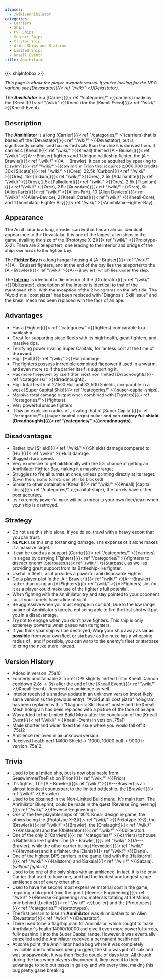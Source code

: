 ```yaml
---
aliases:
  - /wiki/Annihilator
categories:
  - Carriers
  - Ships
  - PVP Ships
  - Support Ships
  - Capital Ships
  - Alien Ships and Stations
  - Limited Ships
  - Kneall Events
title: Annihilator
---
```


{{< shipInfobox >}}

_This page is about the player-ownable vessel. If you're looking for the NPC variant, see [Devastator]({{< ref "/wiki/" >}}Devastator)._

The **_Annihilator_** is a [Carrier]({{< ref "/categories/" >}}carriers) made by the [Kneall]({{< ref "/wiki/" >}}Kneall) for the [Kneall Event]({{< ref "/wiki/" >}}Kneall-Event).

## Description

The **Annihilator** is a long [Carrier]({{< ref "/categories/" >}}carriers) that is based off the [Devastator]({{< ref "/wiki/" >}}Devastator), but is significantly smaller and has nerfed stats than the ship it is derived from. It carries 4 [Kneall]({{< ref "/wiki/" >}}Kneall) themed [A - Bruiser]({{< ref "/wiki/" >}}A---Bruiser) fighters and 1 Unique battleship fighter, the [A - Brawler]({{< ref "/wiki/" >}}A---Brawler). It can be acquired by speaking to [cswimr]({{< ref "/wiki/" >}}cswimr) at Frion that requires 2,000,000 credits 30k [Silicate]({{< ref "/wiki/" >}}Ores), 22.5k [Carbon]({{< ref "/wiki/" >}}Ores), 15k [Iridium]({{< ref "/wiki/" >}}Ores), 2.5k [Adamantite]({{< ref "/wiki/" >}}Ores), 2.5k [Palladium]({{< ref "/wiki/" >}}Ores), 2.5k [Titanium]({{< ref "/wiki/" >}}Ores), 2.5k [Quantium]({{< ref "/wiki/" >}}Ores), 5k [Alien Parts]({{< ref "/wiki/" >}}Alien-Part), 10 [Alien Devices]({{< ref "/wiki/" >}}Alien-Device), 2 [Kneall Cores]({{< ref "/wiki/" >}}Kneall-Core), and 1 [Annihilator Fighter Bay]({{< ref "/wiki/" >}}Annihilator-Fighter-Bay).

## Appearance

The Annihilator is a long, slender carrier that has an almost identical appearance to the Devastator. It is one of the largest alien ships in the game, rivalling the size of the [Prototype X-2]({{< ref "/wiki/" >}}Prototype-X-2). There are 2 teleporters, one leading to the interior and bridge of the ship, one leads to the fighter bay.

The <u>**Fighter Bay**</u> is a long hangar housing 4 [A - Bruiser]({{< ref "/wiki/" >}}A---Bruiser) fighters, and at the end of the bay lies the teleporter to the [A - Brawler]({{< ref "/wiki/" >}}A---Brawler), which lies under the ship.

The <u>**Interior**</u> is identical to the interior of the [Obliterator]({{< ref "/wiki/" >}}Obliterator), description of the interior is identical to that of the mentioned ship. With the exception of the 2 holograms on the left side. The "Avoid at all cost pizza" has been replaced with "Diagnosis: Skill Issue" and the kneall mech has been replaced with the face of an ape.

## Advantages

- Has a [Fighter]({{< ref "/categories/" >}}fighters) comparable to a battleship.
- Great for supporting siege fleets with its high health, great fighters, and massive dps.
- Terrifying power rivaling Super Capitals, for far less cost at the time of the event.
- High [Hull]({{< ref "/wiki/" >}}Hull) damage.
- The fighters possess incredible combined firepower if used in a swarm, and even more so if the carrier itself is supporting it.
- Has more firepower by itself than most non limited [Dreadnoughts]({{< ref "/categories/" >}}dreadnoughts).
- High total health of 27,500 Hull and 32,500 Shields, comparable to a weak [Super Capital Ship]({{< ref "/categories/" >}}super-capital-ships).
- Massive total damage output when combined with [Fighters]({{< ref "/categories/" >}}fighters).
- Very powerful unique fighters.
- It has an explosion radius of , rivaling that of [Super Capital]({{< ref "/categories/" >}}super-capital-ships) nukes and can **destroy full shield [Dreadnoughts]({{< ref "/categories/" >}}dreadnoughts)**.

## Disadvantages

- Rather low [Shield]({{< ref "/wiki/" >}}Shields) damage compared to [Hull]({{< ref "/wiki/" >}}Hull) damage.
- Sluggish turn speed.
- Very expensive to get additionally with the 5% chance of getting an Annihilator Fighter Bay, making it a massive target
- Struggles to fire all turrets at once, unless pointing directly at its target. (Even then, some turrets can still be blocked)
- Similar to other obtainable [Kneall]({{< ref "/wiki/" >}}Kneall) [capital ships]({{< ref "/categories/" >}}capital-ships), the turrets have rather poor accuracy.
- Its extremely powerful nuke will be a threat to your own fleet/team when your ship is destroyed.

## Strategy

- Do not use this ship alone. If you do so, travel with a heavy escort that you can trust.
- **NEVER** use this ship for tanking damage. The expense of it alone makes it a massive target.
- It can be used as a support [Carrier]({{< ref "/categories/" >}}carriers) in sieges by carrying [Fighters]({{< ref "/categories/" >}}fighters) to distract enemy [Starbases]({{< ref "/wiki/" >}}Starbase), as well as providing great support from its Battleship-like fighter.
- Useful in fleets, as it provides a powerful and disposable Fighter.
- Get a player pilot in the [A - Brawler]({{< ref "/wiki/" >}}A---Brawler) rather than using an [AI Fighters]({{< ref "/wiki/" >}}AI-Fighters) slot for it as a player could make use of the fighter's full potential.
- When fighting with the Annihilator, try and stay pointed to your opponent so all your turrets have a line of sight.
- Be aggressive when you must engage in combat. Due to the low range nature of Annihilator's turrets, not being able to fire the first shot will put you in a disadvantage.
- Try not to engage when you don't have fighters. This ship is only extremely powerful when paired with its fighters.
- If you think your ship will be destroyed, Warp your ship away as **far as possible** from your own fleet or starbase as the nuke has a whopping radius of , and if possible, you can warp to the enemy's fleet or starbase to bring the nuke there instead.

## Version History

- Added in version .75a10
- Formerly unobtainable & Turret DPS slightly nerfed (Titan Kneall Cannon cooldown 2.8s -> 3s) after the end of the [Kneall Event]({{< ref "/wiki/" >}}Kneall-Event). Received an ambience as well.
- Interior received a shadow-update in an unknown version (most likely same version as the previous entry). "Avoid at all cost pizza" hologram has been replaced with a "Diagnosis: Skill Issue" poster and the Kneall Mech hologram has been replaced with a picture of the face of an ape.
- Was added to the Limited Build Menu after the conclusion of the [Kneall Event]({{< ref "/wiki/" >}}Kneall-Event) in version .75a11
- Made shorter and wider, fixed the issue where you would fall off it .75a12
- Ambience removed in an unknown version.
- Received health nerf 14000 Shield -> 11000, 10000 hull -> 9000 in version .75a12

## Trivia

- Used to be a limited ship, but is now obtainable from SeaswimmerTheFish on [Frion]({{< ref "/wiki/" >}}Frion)
- It's fighter, The [A - Brawler]({{< ref "/wiki/" >}}A---Brawler) is an almost identical counterpart to the limited battleship, the [Brawler]({{< ref "/wiki/" >}}Brawler).
- Used to be obtained in the Non-Limited Build menu, It's main item, The Annihilator Blueprint, could be made in the quest [Reverse Engineering]({{< ref "/wiki/" >}}Reverse-Engineering).
- One of the few playable ships of 100% Kneall design in-game, the others being the [Prototype X-2]({{< ref "/wiki/" >}}Prototype-X-2), the [Brawler]({{< ref "/wiki/" >}}Brawler), the [Onslaught]({{< ref "/wiki/" >}}Onslaught) and the [Obliterator]({{< ref "/wiki/" >}}Obliterator).
- One of the only 2 [Carriers]({{< ref "/categories/" >}}carriers) to house a Battleship like fighter: The [A - Brawler]({{< ref "/wiki/" >}}A---Brawler), while the other carrier being [Hevnetier]({{< ref "/wiki/" >}}Hevnetier) and it's fighter, the [Elanis]({{< ref "/wiki/" >}}Elanis).
- One of the highest DPS carriers in the game, tied with the [Hailstorm]({{< ref "/wiki/" >}}Hailstorm) and [Sakala]({{< ref "/wiki/" >}}Sakala). _(without fighters)_
- Used to be one of the only ships with an ambience. In fact, it is the only Carrier that used to have one, and had the loudest and longest range ambience out of every other ship.
- Used to have the second most expensive material cost in the game, requiring a blueprint from the quest [Reverse Engineering]({{< ref "/wiki/" >}}Reverse-Engineering) and materials totaling at 1.9 Million, only behind [Lucifer]({{< ref "/wiki/" >}}Lucifer) and the [Prototypes]({{< ref "/categories/" >}}prototypes).
- The first person to lose an **Annihilator** was skinnidafam to an Alien [Devastator]({{< ref "/wiki/" >}}Devastator).
- There used to be a flagship plan for Annihilator, which sought to make Annihilator's health 14000/10000 and give it even more powerful turrets, fully pushing it into the Super Capital range. However, it was eventually cancelled and the Annihilator received a permanent health nerf.
- At some point, the Annihilator had a bug where it was completely invincible due to hitboxes being bugged, the ship was put off sale and was unspawnable, it was then fixed a couple of days later. All though, during the bug when players discovered it, they used it to their advantage to solo out bases in galaxy and win every time, making this bug pretty game breaking.
